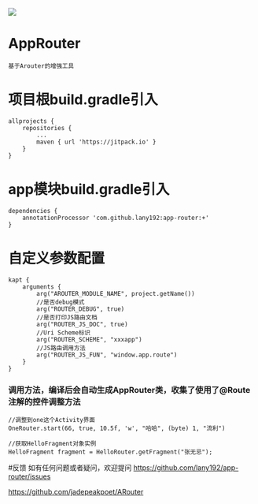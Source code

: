 [![](https://jitpack.io/v/lany192/app-router.svg)](https://jitpack.io/#lany192/app-router)
# AppRouter
    基于Arouter的增强工具
    
# 项目根build.gradle引入 
    allprojects {
        repositories {
            ...
            maven { url 'https://jitpack.io' }
        }
    }
# app模块build.gradle引入 
    dependencies {
        annotationProcessor 'com.github.lany192:app-router:+'
    }

# 自定义参数配置

    kapt {
        arguments {
            arg("AROUTER_MODULE_NAME", project.getName())
            //是否debug模式
            arg("ROUTER_DEBUG", true)
            //是否打印JS路由文档
            arg("ROUTER_JS_DOC", true)
            //Uri Scheme标识
            arg("ROUTER_SCHEME", "xxxapp")
            //JS路由调用方法
            arg("ROUTER_JS_FUN", "window.app.route")
        }
    }

### 调用方法，编译后会自动生成AppRouter类，收集了使用了@Route注解的控件调整方法
    
    //调整到one这个Activity界面
    OneRouter.start(66, true, 10.5f, 'w', "哈哈", (byte) 1, "流利")
    
    //获取HelloFragment对象实例
    HelloFragment fragment = HelloRouter.getFragment("张无忌");
    
#反馈  如有任何问题或者疑问，欢迎提问 https://github.com/lany192/app-router/issues

https://github.com/jadepeakpoet/ARouter
